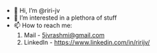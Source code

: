 - 👋 Hi, I’m @riri-jv
- 👀 I’m interested in a plethora of stuff
- 📫 How to reach me:
     1. Mail - 5jvrashmi@gmail.com
     2. LinkedIn - https://www.linkedin.com/in/ririjv/
  

<!---
riri-jv/riri-jv is a ✨ special ✨ repository because its `README.md` (this file) appears on your GitHub profile.
You can click the Preview link to take a look at your changes.
--->
